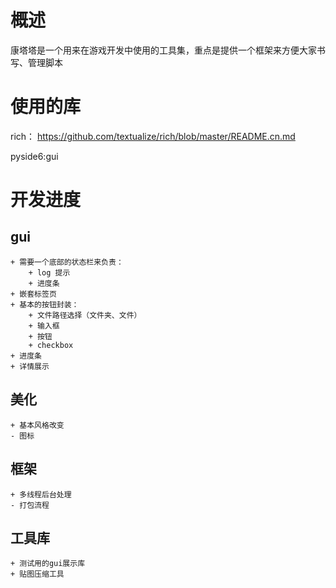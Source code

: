<!--
 * @Descripttion: 
 * @version: 
 * @Author: JBFace
 * @Date: 2023-06-01 17:54:37
 * @LastEditors: JBFace
 * @LastEditTime: 2023-06-12 18:44:08
-->
# 概述

康塔塔是一个用来在游戏开发中使用的工具集，重点是提供一个框架来方便大家书写、管理脚本

# 使用的库
rich： https://github.com/textualize/rich/blob/master/README.cn.md

pyside6:gui


# 开发进度

## gui
    + 需要一个底部的状态栏来负责：
        + log 提示
        + 进度条
    + 嵌套标签页
    + 基本的按钮封装：
        + 文件路径选择（文件夹、文件）
        + 输入框
        + 按钮
        + checkbox
    + 进度条
    + 详情展示

## 美化
    + 基本风格改变
    - 图标

## 框架
    + 多线程后台处理
    - 打包流程

## 工具库

    + 测试用的gui展示库
    + 贴图压缩工具
